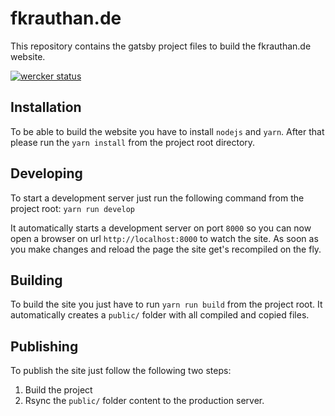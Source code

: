 fkrauthan.de
============

This repository contains the gatsby project files to build the fkrauthan.de website.

[![wercker status](https://app.wercker.com/status/926ecc17dfd963950cac17e2a6164c84/m/master "wercker status")](https://app.wercker.com/project/byKey/926ecc17dfd963950cac17e2a6164c84)


Installation
------------

To be able to build the website you have to install `nodejs` and `yarn`. After that please run the `yarn install` from the project root directory.


Developing
----------

To start a development server just run the following command from the project root: `yarn run develop`

It automatically starts a development server on port `8000` so you can now open a browser on url `http://localhost:8000` to watch the site. As soon as 
you make changes and reload the page the site get's recompiled on the fly.


Building
--------

To build the site you just have to run `yarn run build` from the project root. It automatically creates a `public/` folder with all compiled and copied files.


Publishing
----------

To publish the site just follow the following two steps:

1. Build the project
1. Rsync the `public/` folder content to the production server.
